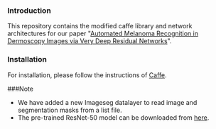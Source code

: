 ### Introduction

This repository contains the modified caffe library and network architectures for our paper "[Automated Melanoma Recognition in Dermoscopy Images via Very Deep Residual Networks](http://ieeexplore.ieee.org/stamp/stamp.jsp?tp=&arnumber=7792699)".

### Installation
For installation, please follow the instructions of [Caffe](http://caffe.berkeleyvision.org/installation.html).

###Note
- We have added a new Imageseg datalayer to read image and segmentation masks from a list file. 
- The pre-trained ResNet-50 model can be downloaded from [here](https://onedrive.live.com/?authkey=%21AAFW2-FVoxeVRck&id=4006CBB8476FF777%2117887&cid=4006CBB8476FF777).

